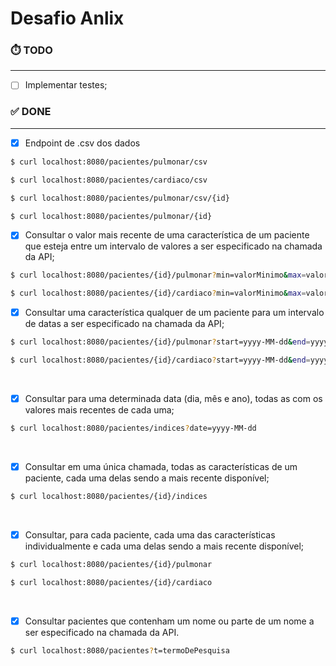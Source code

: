 # Desafio Anlix

### ⏱️ TODO 

---

- [ ] Implementar testes;




### ✅ DONE 

---

- [x] Endpoint de .csv dos dados

```bash
$ curl localhost:8080/pacientes/pulmonar/csv
```
```bash
$ curl localhost:8080/pacientes/cardiaco/csv
```
```bash
$ curl localhost:8080/pacientes/pulmonar/csv/{id}
```
```bash
$ curl localhost:8080/pacientes/pulmonar/{id}
```


- [x] Consultar o valor mais recente de uma característica de um paciente que
  esteja entre um intervalo de valores a ser especificado na chamada da API;
```bash
$ curl localhost:8080/pacientes/{id}/pulmonar?min=valorMinimo&max=valorMaximo 
```
```bash
$ curl localhost:8080/pacientes/{id}/cardiaco?min=valorMinimo&max=valorMaximo
```

- [x] Consultar uma característica qualquer de um paciente para um intervalo de
  datas a ser especificado na chamada da API;
```bash
$ curl localhost:8080/pacientes/{id}/pulmonar?start=yyyy-MM-dd&end=yyyy-MM-dd
```
```bash
$ curl localhost:8080/pacientes/{id}/cardiaco?start=yyyy-MM-dd&end=yyyy-MM-dd
```
<br>

- [x] Consultar para uma determinada data (dia, mês e ano), todas as com os valores mais recentes de cada uma;
```bash
$ curl localhost:8080/pacientes/indices?date=yyyy-MM-dd
```

<br>

- [x] Consultar em uma única chamada, todas as características de um paciente, cada uma delas sendo a mais recente disponível;
```bash
$ curl localhost:8080/pacientes/{id}/indices
```

<br>

- [x] Consultar, para cada paciente, cada uma das características
  individualmente e cada uma delas sendo a mais recente disponível;

```bash
$ curl localhost:8080/pacientes/{id}/pulmonar
```
```bash
$ curl localhost:8080/pacientes/{id}/cardiaco
```
<br>

- [x] Consultar pacientes que contenham um nome ou parte de um nome a ser
  especificado na chamada da API.

```bash
$ curl localhost:8080/pacientes?t=termoDePesquisa
```

